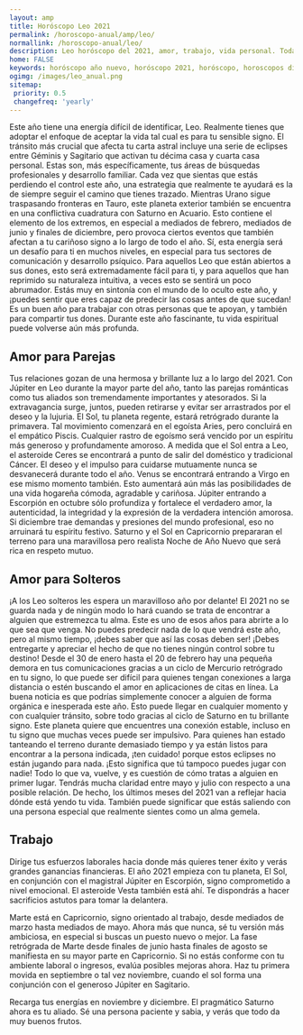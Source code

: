 ```yaml
---
layout: amp
title: Horóscopo Leo 2021 
permalink: /horoscopo-anual/amp/leo/
normallink: /horoscopo-anual/leo/
description: Leo horóscopo del 2021, amor, trabajo, vida personal. Todas las predicciones para Leo 2021 gratis. Disfruta este año nuevo.
home: FALSE
keywords: horóscopo año nuevo, horóscopo 2021, horóscopo, horoscopos diarios gratis del dia de hoy, horóscopo diario gratis,horóscopo ano nuevo 2021, horóscopo esperanza gracia, horoscopo Leo 2021, horoscop, horóscopos gratis, horoscopo Leo, horoscopo Leo 2021 gratis, Tarot, Astrologia, Zodíaco, Leo, horoscopo gratis,tarot en femenino,videncia gratuita,horoscopos gratuitos,horóscopos, astrologia,videncia gratis
ogimg: /images/leo_anual.png
sitemap:
 priority: 0.5
 changefreq: 'yearly'
---
```





Este año tiene una energía difícil de identificar, Leo. Realmente tienes que adoptar el enfoque de aceptar la vida tal cual es para tu sensible signo.
El tránsito más crucial que afecta tu carta astral incluye una serie de eclipses entre Géminis y Sagitario que activan tu décima casa y cuarta casa personal. Estas son, más específicamente, tus áreas de búsquedas profesionales y desarrollo familiar. Cada vez que sientas que estás perdiendo el control este año, una estrategia que realmente te ayudará es la de siempre seguir el camino que tienes trazado.
Mientras Urano sigue traspasando fronteras en Tauro, este planeta exterior también se encuentra en una conflictiva cuadratura con Saturno en Acuario. Esto contiene el elemento de los extremos, en especial a mediados de febrero, mediados de junio y finales de diciembre, pero provoca ciertos eventos que también afectan a tu cariñoso signo a lo largo de todo el año.
Sí, esta energía será un desafío para ti en muchos niveles, en especial para tus sectores de comunicación y desarrollo psíquico. Para aquellos Leo que están abiertos a sus dones, esto será extremadamente fácil para ti, y para aquellos que han reprimido su naturaleza intuitiva, a veces esto se sentirá un poco abrumador.
Estás muy en sintonía con el mundo de lo oculto este año, y ¡puedes sentir que eres capaz de predecir las cosas antes de que sucedan! Es un buen año para trabajar con otras personas que te apoyan, y también para compartir tus dones. Durante este año fascinante, tu vida espiritual puede volverse aún más profunda. 

## Amor para Parejas

Tus relaciones gozan de una hermosa y brillante luz a lo largo del 2021. Con Júpiter en Leo durante la mayor parte del año, tanto las parejas románticas como tus aliados son tremendamente importantes y atesorados. Si la extravagancia surge, juntos, pueden retirarse y evitar ser arrastrados por el deseo y la lujuria.
El Sol, tu planeta regente, estará retrógrado durante la primavera. Tal movimiento comenzará en el egoísta Aries, pero concluirá en el empático Piscis. Cualquier rastro de egoísmo será vencido por un espíritu más generoso y profundamente amoroso.
A medida que el Sol entra a Leo, el asteroide Ceres se encontrará a punto de salir del doméstico y tradicional Cáncer. El deseo y el impulso para cuidarse mutuamente nunca se desvanecerá durante todo el año.
Venus se encontrará entrando a Virgo en ese mismo momento también. Esto aumentará aún más las posibilidades de una vida hogareña cómoda, agradable y cariñosa.
Júpiter entrando a Escorpión en octubre sólo profundiza y fortalece el verdadero amor, la autenticidad, la integridad y la expresión de la verdadera intención amorosa.
Si diciembre trae demandas y presiones del mundo profesional, eso no arruinará tu espíritu festivo. Saturno y el Sol en Capricornio prepararan el terreno para una maravillosa pero realista Noche de Año Nuevo que será rica en respeto mutuo.

## Amor para Solteros

¡A los Leo solteros les espera un maravilloso año por delante! El 2021 no se guarda nada y de ningún modo lo hará cuando se trata de encontrar a alguien que estremezca tu alma. Este es uno de esos años para abrirte a lo que sea que venga. No puedes predecir nada de lo que vendrá este año, pero al mismo tiempo, ¡debes saber que así las cosas deben ser!
¡Debes entregarte y apreciar el hecho de que no tienes ningún control sobre tu destino! Desde el 30 de enero hasta el 20 de febrero hay una pequeña demora en tus comunicaciones gracias a un ciclo de Mercurio retrógrado en tu signo, lo que puede ser difícil para quienes tengan conexiones a larga distancia o estén buscando el amor en aplicaciones de citas en línea.
La buena noticia es que podrías simplemente conocer a alguien de forma orgánica e inesperada este año. Esto puede llegar en cualquier momento y con cualquier tránsito, sobre todo gracias al ciclo de Saturno en tu brillante signo. Este planeta quiere que encuentres una conexión estable, incluso en tu signo que muchas veces puede ser impulsivo.
Para quienes han estado tanteando el terreno durante demasiado tiempo y ya están listos para encontrar a la persona indicada, ¡ten cuidado! porque estos eclipses no están jugando para nada. ¡Esto significa que tú tampoco puedes jugar con nadie! Todo lo que va, vuelve, y es cuestión de cómo tratas a alguien en primer lugar.
Tendrás mucha claridad entre mayo y julio con respecto a una posible relación. De hecho, los últimos meses del 2021 van a reflejar hacia dónde está yendo tu vida. También puede significar que estás saliendo con una persona especial que realmente sientes como un alma gemela.

## Trabajo

Dirige tus esfuerzos laborales hacia donde más quieres tener éxito y verás grandes ganancias financieras. El año 2021 empieza con tu planeta, El Sol, en conjunción con el magistral Júpiter en Escorpión, signo comprometido a nivel emocional. El asteroide Vesta también está ahí. Te dispondrás a hacer sacrificios astutos para tomar la delantera.


Marte está en Capricornio, signo orientado al trabajo, desde mediados de marzo hasta mediados de mayo. Ahora más que nunca, sé tu versión más ambiciosa, en especial si buscas un puesto nuevo o mejor. La fase retrógrada de Marte desde finales de junio hasta finales de agosto se manifiesta en su mayor parte en Capricornio. Si no estás conforme con tu ambiente laboral o ingresos, evalúa posibles mejoras ahora. Haz tu primera movida en septiembre o tal vez noviembre, cuando el sol forma una conjunción con el generoso Júpiter en Sagitario.


Recarga tus energías en noviembre y diciembre. El pragmático Saturno ahora es tu aliado. Sé una persona paciente y sabia, y verás que todo da muy buenos frutos.